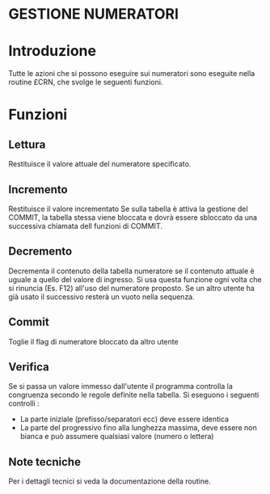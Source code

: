 # GESTIONE NUMERATORI
# Introduzione
Tutte le azioni che si possono eseguire sui numeratori sono eseguite nella routine £CRN, che svolge le seguenti
funzioni.
# Funzioni
## Lettura
Restituisce il valore attuale del numeratore specificato.
## Incremento
Restituisce il valore incrementato
Se sulla tabella è attiva la gestione del COMMIT, la tabella stessa viene bloccata e dovrà essere sbloccato da una
successiva chiamata dell funzioni di COMMIT.
## Decremento
Decrementa il contenuto della tabella numeratore se il contenuto attuale è uguale a quello del valore di ingresso.
Si usa questa funzione ogni volta che si rinuncia (Es. F12) all'uso del numeratore proposto. Se un altro utente ha già
usato il successivo resterà un vuoto nella sequenza.
## Commit
Toglie il flag di numeratore bloccato da altro utente
## Verifica
Se si passa un valore immesso dall'utente il programma controlla la congruenza secondo le regole definite nella
tabella. Si eseguono i seguenti controlli : 
-    La parte iniziale (prefisso/separatori ecc) deve essere identica
-    La parte del progressivo fino alla lunghezza massima, deve essere non bianca e può assumere qualsiasi valore
(numero o lettera)
## Note tecniche
Per i dettagli tecnici si veda la documentazione della routine.
